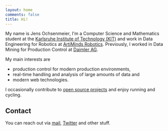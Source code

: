 ```yaml
---
layout: home
comments: false
title: Hi!
---
```


My name is Jens Ochsenmeier, I'm a Computer Science and Mathematics student at the [Karlsruhe Institute of Technology (KIT)](https://kit.edu/) and work in Data Engineering for Robotics at [ArtiMinds Robotics](https://artiminds.com). Previously, I worked in Data Mining for Production Control at [Daimler AG](https://daimler.com). 

My main interests are
- production control for modern production environments,
- real-time handling and analysis of large amounts of data and
- modern web technologies.

I occasionally contribute to [open source projects](https://github.com/jens-ox) and enjoy running and cycling.

## Contact

You can reach out via [mail](mailto:mail@jens-ox.de), [Twitter](https://twitter.com/jens_ox) and other stuff.